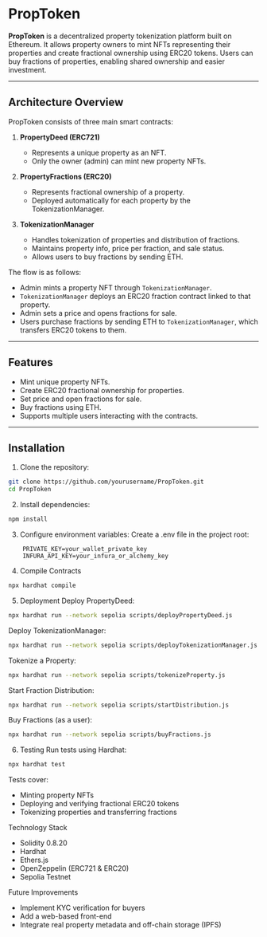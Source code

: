 # PropToken

**PropToken** is a decentralized property tokenization platform built on Ethereum. It allows property owners to mint NFTs representing their properties and create fractional ownership using ERC20 tokens. Users can buy fractions of properties, enabling shared ownership and easier investment.

---

## Architecture Overview

PropToken consists of three main smart contracts:

1. **PropertyDeed (ERC721)**  
   - Represents a unique property as an NFT.  
   - Only the owner (admin) can mint new property NFTs.  

2. **PropertyFractions (ERC20)**  
   - Represents fractional ownership of a property.  
   - Deployed automatically for each property by the TokenizationManager.  

3. **TokenizationManager**  
   - Handles tokenization of properties and distribution of fractions.  
   - Maintains property info, price per fraction, and sale status.  
   - Allows users to buy fractions by sending ETH.

The flow is as follows:  
- Admin mints a property NFT through `TokenizationManager`.  
- `TokenizationManager` deploys an ERC20 fraction contract linked to that property.  
- Admin sets a price and opens fractions for sale.  
- Users purchase fractions by sending ETH to `TokenizationManager`, which transfers ERC20 tokens to them.

---

## Features

- Mint unique property NFTs.
- Create ERC20 fractional ownership for properties.
- Set price and open fractions for sale.
- Buy fractions using ETH.
- Supports multiple users interacting with the contracts.

---

## Installation

1. Clone the repository:

```bash
git clone https://github.com/yourusername/PropToken.git
cd PropToken
```
2. Install dependencies:
```bash
npm install
```
3. Configure environment variables:
   Create a .env file in the project root:
```
    PRIVATE_KEY=your_wallet_private_key
    INFURA_API_KEY=your_infura_or_alchemy_key
```
4. Compile Contracts
```bash
npx hardhat compile
```
5. Deployment
   Deploy PropertyDeed:
```bash
npx hardhat run --network sepolia scripts/deployPropertyDeed.js
```
   Deploy TokenizationManager:
``` bash
npx hardhat run --network sepolia scripts/deployTokenizationManager.js
```
   Tokenize a Property:
``` bash
npx hardhat run --network sepolia scripts/tokenizeProperty.js
```
  Start Fraction Distribution:
```bash
npx hardhat run --network sepolia scripts/startDistribution.js
```
  Buy Fractions (as a user):
```bash
npx hardhat run --network sepolia scripts/buyFractions.js
```
6. Testing
   Run tests using Hardhat:
```bash
npx hardhat test
```

Tests cover:
- Minting property NFTs
- Deploying and verifying fractional ERC20 tokens
- Tokenizing properties and transferring fractions

Technology Stack
- Solidity 0.8.20
- Hardhat
- Ethers.js
- OpenZeppelin (ERC721 & ERC20)
- Sepolia Testnet

Future Improvements
- Implement KYC verification for buyers
- Add a web-based front-end
- Integrate real property metadata and off-chain storage (IPFS)
